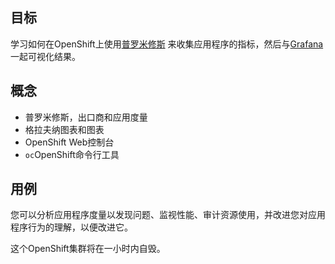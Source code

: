 ## 目标

学习如何在OpenShift上使用[普罗米修斯](https://github.com/prometheus/prometheus) 来收集应用程序的指标，然后与[Grafana](https://github.com/grafana/grafana) 一起可视化结果。

## 概念

* 普罗米修斯，出口商和应用度量
* 格拉夫纳图表和图表
* OpenShift Web控制台
* `oc`OpenShift命令行工具

## 用例

您可以分析应用程序度量以发现问题、监视性能、审计资源使用，并改进您对应用程序行为的理解，以便改进它。

这个OpenShift集群将在一小时内自毁。